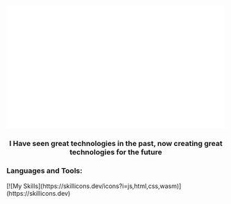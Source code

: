 ![](output.gif)

<h3 align="center"> I Have seen great technologies in the past, now creating great technologies for the future</h3>


<p align="left">
</p>

<h3 align="left">Languages and Tools:</h3>
[![My Skills](https://skillicons.dev/icons?i=js,html,css,wasm)](https://skillicons.dev)
